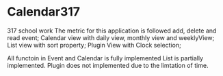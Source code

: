 # Calendar317
317 school work
The metric for this application is followed
add, delete and read event;
Calendar view with daily view, monthly view and weeklyView; 
List view with sort property;
Plugin View with Clock selection;

All functoin in Event and Calendar is fully implemented
List is partially implemented.
Plugin does not implemented due to the limtation of time.
